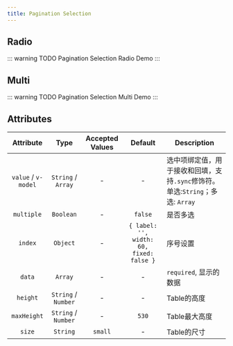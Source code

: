 ```yaml
---
title: Pagination Selection
---
```


## Radio

::: warning TODO
Pagination Selection Radio Demo
:::

## Multi

::: warning TODO
Pagination Selection Multi Demo
:::

## Attributes

| Attribute | Type | Accepted Values | Default | Description |
| :----: | :----: | :----: | :----: | ---- |
| `value` / `v-model` | `String` / `Array` | - | - | 选中项绑定值，用于接收和回填，支持`.sync`修饰符。单选:`String`；多选: `Array` |
| `multiple` | `Boolean` | - | `false` | 是否多选 |
| `index` | `Object` | - | `{ label: '', width: 60, fixed: false }` | 序号设置 |
| `data` | `Array` | - | - | `required`, 显示的数据 |
| `height` | `String` / `Number` | - | - | Table的高度 |
| `maxHeight` | `String` / `Number` | - | `530` | Table最大高度 |
| `size` | `String` | `small` | - | Table的尺寸 |
